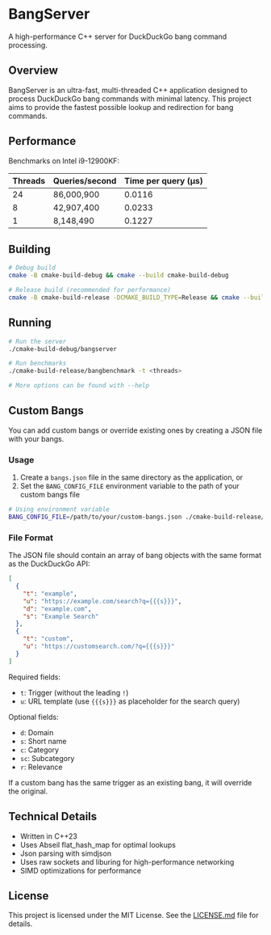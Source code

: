 # BangServer

A high-performance C++ server for DuckDuckGo bang command processing.

## Overview

BangServer is an ultra-fast, multi-threaded C++ application designed to process DuckDuckGo bang commands with minimal latency. 
This project aims to provide the fastest possible lookup and redirection for bang commands.

## Performance

Benchmarks on Intel i9-12900KF:

| Threads | Queries/second | Time per query (µs) |
|---------|-----------------|---------------------|
| 24      | 86,000,900      | 0.0116              |
| 8       | 42,907,400      | 0.0233              |
| 1       | 8,148,490       | 0.1227              |

## Building

```bash
# Debug build
cmake -B cmake-build-debug && cmake --build cmake-build-debug

# Release build (recommended for performance)
cmake -B cmake-build-release -DCMAKE_BUILD_TYPE=Release && cmake --build cmake-build-release
```

## Running

```bash
# Run the server
./cmake-build-debug/bangserver

# Run benchmarks
./cmake-build-release/bangbenchmark -t <threads>

# More options can be found with --help
```

## Custom Bangs

You can add custom bangs or override existing ones by creating a JSON file with your bangs.

### Usage

1. Create a `bangs.json` file in the same directory as the application, or
2. Set the `BANG_CONFIG_FILE` environment variable to the path of your custom bangs file

```bash
# Using environment variable
BANG_CONFIG_FILE=/path/to/your/custom-bangs.json ./cmake-build-release/bangserver
```

### File Format

The JSON file should contain an array of bang objects with the same format as the DuckDuckGo API:

```json
[
  {
    "t": "example",
    "u": "https://example.com/search?q={{{s}}}",
    "d": "example.com",
    "s": "Example Search"
  },
  {
    "t": "custom",
    "u": "https://customsearch.com/?q={{{s}}}"
  }
]
```

Required fields:
- `t`: Trigger (without the leading `!`)
- `u`: URL template (use `{{{s}}}` as placeholder for the search query)

Optional fields:
- `d`: Domain
- `s`: Short name
- `c`: Category
- `sc`: Subcategory
- `r`: Relevance

If a custom bang has the same trigger as an existing bang, it will override the original.

## Technical Details

- Written in C++23
- Uses Abseil flat_hash_map for optimal lookups
- Json parsing with simdjson
- Uses raw sockets and liburing for high-performance networking
- SIMD optimizations for performance

## License

This project is licensed under the MIT License. See the [LICENSE.md](LICENSE.md) file for details.